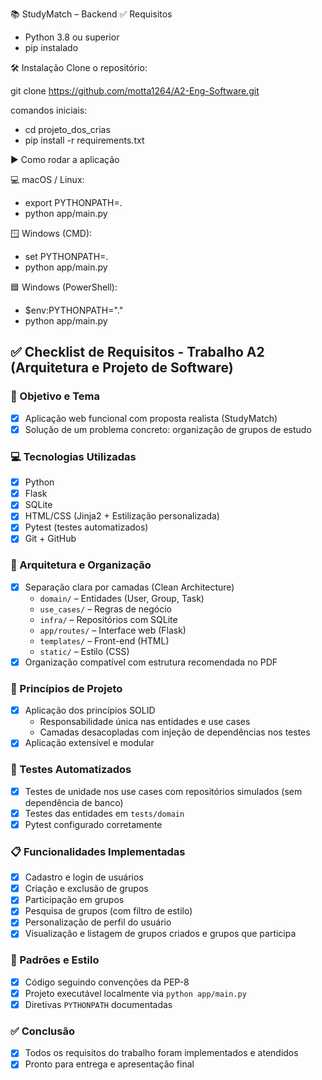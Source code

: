 📚 StudyMatch – Backend
✅ Requisitos

- Python 3.8 ou superior
- pip instalado

🛠️ Instalação
Clone o repositório:

git clone https://github.com/motta1264/A2-Eng-Software.git

comandos iniciais:

- cd projeto_dos_crias
- pip install -r requirements.txt

▶️ Como rodar a aplicação

💻 macOS / Linux:

- export PYTHONPATH=.
- python app/main.py

🪟 Windows (CMD):

- set PYTHONPATH=.
- python app/main.py

🟦 Windows (PowerShell):

- $env:PYTHONPATH="."
- python app/main.py


## ✅ Checklist de Requisitos - Trabalho A2 (Arquitetura e Projeto de Software)

### 🎯 Objetivo e Tema
- [x] Aplicação web funcional com proposta realista (StudyMatch)
- [x] Solução de um problema concreto: organização de grupos de estudo

### 💻 Tecnologias Utilizadas
- [x] Python
- [x] Flask
- [x] SQLite
- [x] HTML/CSS (Jinja2 + Estilização personalizada)
- [x] Pytest (testes automatizados)
- [x] Git + GitHub

### 🧱 Arquitetura e Organização
- [x] Separação clara por camadas (Clean Architecture)
  - `domain/` – Entidades (User, Group, Task)
  - `use_cases/` – Regras de negócio
  - `infra/` – Repositórios com SQLite
  - `app/routes/` – Interface web (Flask)
  - `templates/` – Front-end (HTML)
  - `static/` – Estilo (CSS)
- [x] Organização compatível com estrutura recomendada no PDF

### 🧠 Princípios de Projeto
- [x] Aplicação dos princípios SOLID
  - Responsabilidade única nas entidades e use cases
  - Camadas desacopladas com injeção de dependências nos testes
- [x] Aplicação extensível e modular

### 🧪 Testes Automatizados
- [x] Testes de unidade nos use cases com repositórios simulados (sem dependência de banco)
- [x] Testes das entidades em `tests/domain`
- [x] Pytest configurado corretamente

### 📋 Funcionalidades Implementadas
- [x] Cadastro e login de usuários
- [x] Criação e exclusão de grupos
- [x] Participação em grupos
- [x] Pesquisa de grupos (com filtro de estilo)
- [x] Personalização de perfil do usuário
- [x] Visualização e listagem de grupos criados e grupos que participa

### 📐 Padrões e Estilo
- [x] Código seguindo convenções da PEP-8
- [x] Projeto executável localmente via `python app/main.py`
- [x] Diretivas `PYTHONPATH` documentadas

### ✅ Conclusão
- [x] Todos os requisitos do trabalho foram implementados e atendidos
- [x] Pronto para entrega e apresentação final
